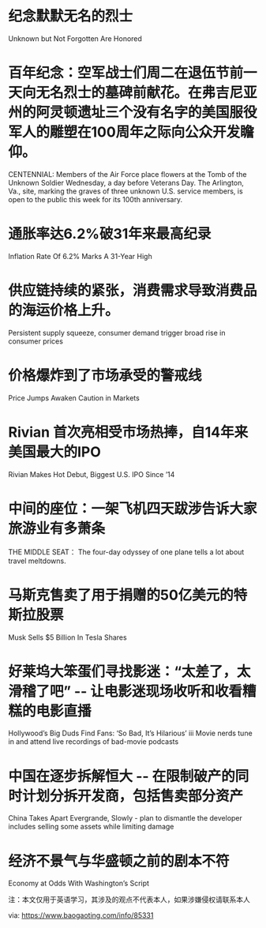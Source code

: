 [#]: subject: "华尔街日报简讯-2021-11-11"
[#]: via: "https://www.baogaoting.com/info/85331"
[#]: author: "https://www.baogaoting.com/info/85331"
[#]: collector: "guevaraya"
[#]: translator: "guevaraya"
[#]: reviewer: " "
[#]: publisher: " "
[#]: url: " "

# 纪念默默无名的烈士
Unknown but Not Forgotten Are Honored
# 百年纪念：空军战士们周二在退伍节前一天向无名烈士的墓碑前献花。在弗吉尼亚州的阿灵顿遗址三个没有名字的美国服役军人的雕塑在100周年之际向公众开发瞻仰。
CENTENNIAL: Members of the Air Force place flowers at the Tomb of the Unknown Soldier Wednesday, a day before Veterans Day. The Arlington, Va., site, marking the graves of three unknown U.S. service members, is open to the public this week for its 100th anniversary.
# 通胀率达6.2%破31年来最高纪录
Inflation Rate Of 6.2% Marks A 31-Year High
# 供应链持续的紧张，消费需求导致消费品的海运价格上升。
Persistent supply squeeze, consumer demand trigger broad rise in consumer prices
# 价格爆炸到了市场承受的警戒线
Price Jumps Awaken Caution in Markets
# Rivian 首次亮相受市场热捧，自14年来美国最大的IPO
Rivian Makes Hot Debut, Biggest U.S. IPO Since ’14
# 中间的座位：一架飞机四天跋涉告诉大家旅游业有多萧条
THE MIDDLE SEAT： The four-day odyssey of one plane tells a lot about travel meltdowns.
# 马斯克售卖了用于捐赠的50亿美元的特斯拉股票
Musk Sells $5 Billion In Tesla Shares
# 好莱坞大笨蛋们寻找影迷：“太差了，太滑稽了吧” -- 让电影迷现场收听和收看糟糕的电影直播
Hollywood’s Big Duds Find Fans: ‘So Bad, It’s Hilarious’ iii Movie nerds tune in and attend live recordings of bad-movie podcasts
# 中国在逐步拆解恒大 -- 在限制破产的同时计划分拆开发商，包括售卖部分资产
China Takes Apart Evergrande, Slowly - plan to dismantle the developer includes selling some assets while limiting damage
# 经济不景气与华盛顿之前的剧本不符
Economy at Odds With Washington’s Script

注：本文仅用于英语学习，其涉及的观点不代表本人，如果涉嫌侵权请联系本人

via: https://www.baogaoting.com/info/85331

